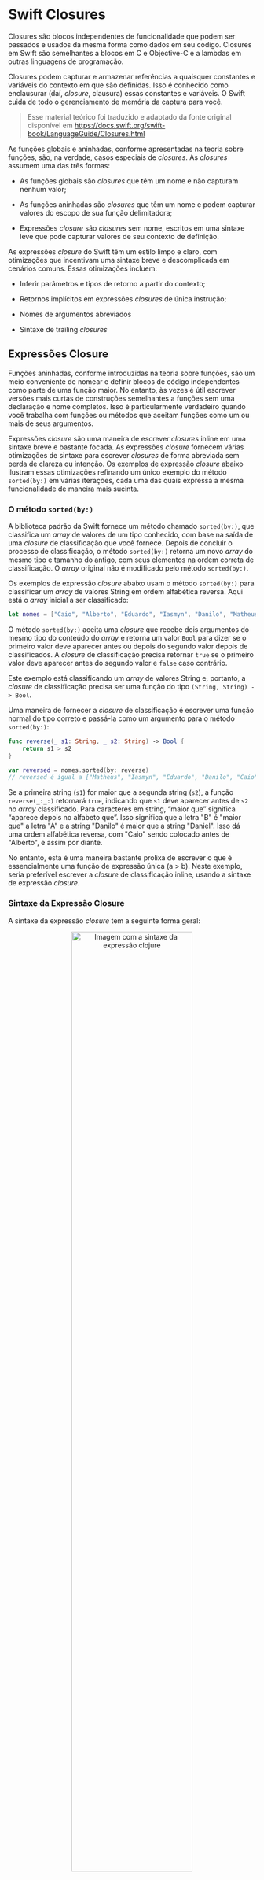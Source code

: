 # Swift Closures

Closures são blocos independentes de funcionalidade que podem ser passados e usados da mesma forma como dados em seu código. Closures em Swift são semelhantes a blocos em C e Objective-C e a lambdas em outras linguagens de programação.

Closures podem capturar e armazenar referências a quaisquer constantes e variáveis do contexto em que são definidas. Isso é conhecido como enclausurar (daí, _closure_, clausura) essas constantes e variáveis. O Swift cuida de todo o gerenciamento de memória da captura para você.

> Esse material teórico foi traduzido e adaptado da fonte original disponível em https://docs.swift.org/swift-book/LanguageGuide/Closures.html

As funções globais e aninhadas, conforme apresentadas na teoria sobre funções, são, na verdade, casos especiais de _closures_. As _closures_ assumem uma das três formas:

* As funções globais são _closures_ que têm um nome e não capturam nenhum valor;

* As funções aninhadas são _closures_ que têm um nome e podem capturar valores do escopo de sua função delimitadora;

* Expressões _closure_ são _closures_ sem nome, escritos em uma sintaxe leve que pode capturar valores de seu contexto de definição.

As expressões _closure_ do Swift têm um estilo limpo e claro, com otimizações que incentivam uma sintaxe breve e descomplicada em cenários comuns. Essas otimizações incluem:

* Inferir parâmetros e tipos de retorno a partir do contexto;

* Retornos implícitos em  expressões _closures_ de única instrução;

* Nomes de argumentos abreviados

* Sintaxe de trailing _closures_

## Expressões Closure

Funções aninhadas, conforme introduzidas na teoria sobre funções, são um meio conveniente de nomear e definir blocos de código independentes como parte de uma função maior. No entanto, às vezes é útil escrever versões mais curtas de construções semelhantes a funções sem uma declaração e nome completos. Isso é particularmente verdadeiro quando você trabalha com funções ou métodos que aceitam funções como um ou mais de seus argumentos.

Expressões _closure_ são uma maneira de escrever _closures_ inline em uma sintaxe breve e bastante focada. As expressões _closure_ fornecem várias otimizações de sintaxe para escrever _closures_ de forma abreviada sem perda de clareza ou intenção. Os exemplos de expressão _closure_ abaixo ilustram essas otimizações refinando um único exemplo do método `sorted(by:)` em várias iterações, cada uma das quais expressa a mesma funcionalidade de maneira mais sucinta.

### O método `sorted(by:)`

A biblioteca padrão da Swift fornece um método chamado `sorted(by:)`, que classifica um _array_ de valores de um tipo conhecido, com base na saída de uma _closure_ de classificação que você fornece. Depois de concluir o processo de classificação, o método `sorted(by:)` retorna um novo _array_ do mesmo tipo e tamanho do antigo, com seus elementos na ordem correta de classificação. O _array_ original não é modificado pelo método `sorted(by:)`.

Os exemplos de expressão _closure_ abaixo usam o método `sorted(by:)` para classificar um _array_ de valores String em ordem alfabética reversa. Aqui está o _array_ inicial a ser classificado:

``` swift
let nomes = ["Caio", "Alberto", "Eduardo", "Iasmyn", "Danilo", "Matheus"]
```

O método `sorted(by:)` aceita uma _closure_ que recebe dois argumentos do mesmo tipo do conteúdo do _array_ e retorna um valor `Bool` para dizer se o primeiro valor deve aparecer antes ou depois do segundo valor depois de classificados. A _closure_ de classificação precisa retornar `true` se o primeiro valor deve aparecer antes do segundo valor e `false` caso contrário.

Este exemplo está classificando um _array_ de valores String e, portanto, a _closure_ de classificação precisa ser uma função do tipo `(String, String) -> Bool`.

Uma maneira de fornecer a _closure_ de classificação é escrever uma função normal do tipo correto e passá-la como um argumento para o método `sorted(by:)`:

``` swift
func reverse(_ s1: String, _ s2: String) -> Bool {
    return s1 > s2
}

var reversed = nomes.sorted(by: reverse)
// reversed é igual a ["Matheus", "Iasmyn", "Eduardo", "Danilo", "Caio", "Alberto"]
```

Se a primeira string (`s1`) for maior que a segunda string (`s2`), a função `reverse(_:_:)` retornará `true`, indicando que `s1` deve aparecer antes de `s2` no _array_ classificado. Para caracteres em string, “maior que” significa “aparece depois no alfabeto que”. Isso significa que a letra "B" é "maior que" a letra "A" e a string "Danilo" é maior que a string "Daniel". Isso dá uma ordem alfabética reversa, com "Caio" sendo colocado antes de "Alberto", e assim por diante.

No entanto, esta é uma maneira bastante prolixa de escrever o que é essencialmente uma função de expressão única (a > b). Neste exemplo, seria preferível escrever a _closure_ de classificação inline, usando a sintaxe de expressão _closure_.

### Sintaxe da Expressão Closure

A sintaxe da expressão _closure_ tem a seguinte forma geral:

<p align="center">
<img alt="Imagem com a sintaxe da expressão clojure" src="https://github.com/zup-academy/materiais-publicos-treinamentos/blob/main/explorando-o-mundo-ios/imagens/urlsession-teoria-closures-sintaxe-expressao-closure.png?raw=true" width="70%" />
</p>

Os parâmetros na sintaxe da expressão _closure_ podem ser parâmetros de entrada e saída, mas não podem ter um valor padrão. Parâmetros variadic podem ser usados ​​se você nomear o parâmetro variadic. As tuplas também podem ser usadas como tipos de parâmetro e tipos de retorno.

O exemplo abaixo mostra uma versão da expressão _closure_ da função `reverse(_:_:)` acima:

``` swift
reversed = nomes.sorted(by: { (s1: String, s2: String) -> Bool in
    return s1 > s2
})
```

Observe que a declaração de parâmetros e o tipo de retorno para essa _closure_ inline é idêntica à declaração da função `reverse(_:_:)`. Em ambos os casos, é escrito como `(s1: String, s2: String) -> Bool`. No entanto, para a expressão _closure_ inline, os parâmetros e o tipo de retorno são escritos dentro das chaves, não fora delas.

O início do corpo da _closure_ é introduzido pela palavra-chave `in`. Esta palavra-chave indica que a definição dos parâmetros e tipo de retorno da _closure_ foi concluída e o corpo da _closure_ está prestes a começar.

Como o corpo da _closure_ é tão curto, pode até ser escrito em uma única linha:

``` swift
reversed = nomes.sorted(by: { (s1: String, s2: String) -> Bool in return s1 > s2 } )
```

Isso ilustra que a chamada geral para o método `sorted(by:)` permaneceu a mesma. Um par de parênteses ainda envolve todo o argumento do método. No entanto, esse argumento agora é uma _closure_ inline.

### Inferindo tipo a partir do contexto

Como a _closure_ de classificação é passada como um argumento para um método, o Swift pode inferir os tipos de seus parâmetros e o tipo do valor que ele retorna. O método `sorted(by:)` está sendo chamado em um _array_ de strings, então seu argumento deve ser uma função do tipo `(String, String) -> Bool`. Isso significa que os tipos `(String, String)` e `Bool` não precisam ser escritos como parte da definição da expressão _closure_. Como todos os tipos podem ser inferidos, a seta de retorno `(->)` e os parênteses ao redor dos nomes dos parâmetros também podem ser omitidos:

``` swift
reversed = nomes.sorted(by: { s1, s2 in return s1 > s2 } )
```

É sempre possível inferir os tipos de parâmetro e o tipo de retorno ao passar uma _closure_ para uma função ou método como uma expressão _closure_ inline. Como resultado, você nunca precisa escrever uma _closure_ inline em sua forma completa quando a _closure_ é usada como uma função ou argumento de método.

No entanto, você ainda pode tornar os tipos explícitos, se desejar, e isso é recomendável se evitar ambiguidade para os leitores de seu código. No caso do método `sorted(by:)`, o propósito da _closure_ é claro pelo fato de que a classificação está ocorrendo, e é seguro para um leitor assumir que a _closure_ provavelmente está funcionando com valores String, porque está auxiliando a classificação de um _array_ de strings.

### Retornos implícitos em expressões _closure_ de única instrução

Expressão _closure_ de única instrução podem retornar implicitamente o resultado de sua expressão omitindo a palavra-chave `return` de sua declaração, como nesta versão do exemplo anterior:


``` swift
reversed = nomes.sorted(by: { s1, s2 in s1 > s2 } )
```

Aqui, o tipo da função que define o argumento do método `sorted(by:)` deixa claro que um valor `Bool` deve ser retornado pela _closure_. Como o corpo da _closure_ contém uma única expressão `(s1 > s2)` que retorna um valor `Bool`, não há ambiguidade e a palavra-chave `return` pode ser omitida.

### Nomes de argumento abreviados

O Swift fornece automaticamente nomes de argumentos abreviados para _closures_ inline, que podem ser usados ​​para se referir aos valores dos argumentos da _closure_ pelos nomes `$0`, `$1`, `$2` e assim por diante.

Se você usar esses nomes de argumento abreviados em sua expressão de _closure_, poderá omitir a lista de argumentos da _closure_ de sua definição. O tipo dos nomes dos argumentos abreviados é inferido do tipo de função esperado, e o argumento abreviado de número mais alto que você usa determina o número de argumentos que a _closure_ usa. A palavra-chave `in` também pode ser omitida, porque a expressão _closure_ é composta inteiramente apenas de seu corpo:

``` swift
reversed = nomes.sorted(by: { $0 > $1 } )
```

Aqui, `$0` e `$1` referem-se ao primeiro e segundo argumentos `String` da _closure_. Como `$1` é o argumento abreviado com o número mais alto, entende-se que a _closure_ leva dois argumentos. Como a função `sorted(by:)` aqui espera um encerramento cujos argumentos são strings, os argumentos abreviados `$0` e `$1` são ambos do tipo String.

### Métodos de Operador _(Opetator Methods)_

Na verdade, existe uma maneira ainda mais curta de escrever a expressão _closure_ acima. O tipo `String` do Swift define sua implementação específica de string do operador **maior que** (`>`) como um método que possui dois parâmetros do tipo `String` e retorna um valor do tipo `Bool`. Isso corresponde exatamente ao tipo de método necessário para o método `sorted(by:)`. Portanto, você pode simplesmente passar o operador **maior que**, e o Swift inferirá que você deseja usar sua implementação específica de string:

``` swift
reversed = nomes.sorted(by: >)
```

## Trailing Closures

Se você precisar passar uma expressão _closure_ para uma função como o argumento final da função e a expressão _closure_ for longa, pode ser útil escrevê-la com a sintaxe de _trailing_. Você escreve uma trailing _closure_ após os parênteses da chamada de função, mesmo que a trailing _closure_ ainda seja um argumento para a função. Ao usar a sintaxe de trailing _closure_, você não escreve o rótulo do argumento para a primeira _closure_ como parte da chamada de função. Uma chamada de função pode incluir várias _trailing closure_; no entanto, os primeiros exemplos abaixo usam uma única _trailing closure_.

``` swift
func umaFuncaoQueRecebeUmaClosure(_closure_: () -> Void) {
    // o corpo da função vai aqui
}

// Veja como você chama essa função sem usar sintaxe de trailing _closure_:

umaFuncaoQueRecebeUmaClosure(_closure_: {
    // o corpo da _closure_ vai aqui
})

// Veja como você chama essa função com uma trailing _closure_:

umaFuncaoQueRecebeUmaClosure() {
    // o corpo da _closure_ final vai aqui
}
```

A _closure_ de classificação de string da seção acima pode ser escrito fora dos parênteses do método `sorted(by:)` como uma _trailing closure_:

``` swift
reversed = nomes.sorted() { $0 > $1 }
```

Se uma expressão _closure_ for fornecida como o único argumento da função ou método e você fornecer essa expressão como uma _trailing closure_, não será necessário escrever um par de parênteses `()` após o nome da função ou do método ao chamar a função:

``` swift
reversed = nomes.sorted { $0 > $1 }
```

_Trailing_ _closures_ são mais úteis quando a _closure_ é suficientemente longa para que não seja possível escrevê-la inline em uma única linha. Por exemplo, o tipo `Array` do Swift tem um método `map(_:)`, que usa uma expressão _closure_ como seu único argumento. A _closure_ é chamada uma vez para cada item no _array_ e retorna um valor mapeado alternativo (possivelmente de algum outro tipo) para esse item. Você especifica a natureza do mapeamento e o tipo do valor retornado escrevendo o código na _closure_ que você passa para `map(_:)`.

Depois de aplicar a _closure_ fornecida a cada elemento do _array_, o método `map(_:)` retorna um novo _array_ contendo todos os novos valores mapeados, na mesma ordem de seus valores correspondentes no _array_ original.

Veja como você pode usar o método `map(_:)` com uma _trailing closure_ para converter um _array_ de valores `Int` em um _array_ de valores `String`. O _array_ `[16, 58, 510]` é usado para criar o novo _array_ `["UmSeis", "CincoOito", "CincoUmZero"]`:

``` swift
let digitos = [
    0: "Zero", 1: "Um", 2: "Dois", 3: "Três", 4: "Quatro",
    5: "Cinco", 6: "Seis", 7: "Sete", 8: "Oito", 9: "Nove"
]

let numeros = [16, 58, 510]
```

O código acima cria um dicionário de mapeamentos entre os dígitos inteiros e as versões de seus nomes em português. Também define um _array_ de inteiros, prontos para serem convertidos em strings.

Agora você pode usar o _array_ de números para criar um _array_ de valores String, passando uma expressão _closure_ para o método _map(_:)_ do array como uma _trailing closure_:

``` swift
let strings = numeros.map { (numero) -> String in
    var numero = numero
    var saida = ""
    
    repeat {
        saida = digitos[numero % 10]! + saida
        numero /= 10
    } while numero > 0
    
    return saida
}
// as strings são inferidas como sendo do tipo [String]
// seu valor é ["UmSeis", "CincoOito", "CincoUmZero"]
```

O método `map(_:)` chama a expressão _closure_ uma vez para cada item no _array_. Você não precisa especificar o tipo do parâmetro de entrada da _closure_, número, porque o tipo pode ser inferido a partir dos valores no _array_ a ser mapeado.

Neste exemplo, a variável número é inicializada com o valor do parâmetro número da _closure_, para que o valor possa ser modificado dentro do corpo da _closure_. (Os parâmetros para funções e _closures_ são sempre constantes.) A expressão _closure_ também especifica um tipo de retorno de `String`, para indicar o tipo que será armazenado no _array_ de saída.

A expressão _closure_ cria uma string chamada saida toda vez que é chamada. Ele calcula o último dígito do número usando o operador restante `(numero % 10)` e usa esse dígito para procurar uma _string_ apropriada no dicionário `digitos`. A _closure_ pode ser usada para criar uma representação de _string_ de qualquer número inteiro maior que zero.

> NOTA: A chamada para o subscrito do dicionário `digitos` (`digitos[]`) é seguida por um ponto de exclamação (`!`), porque os subscritos do dicionário retornam um valor opcional para indicar que a pesquisa no dicionário pode falhar se a chave não existir. No exemplo acima, é garantido que o `numero % 10` sempre será uma chave de subscrito válida para o dicionário `digitos` e, portanto, um ponto de exclamação é usado para forçar o _unwrapping_ do valor `String` armazenado no valor de retorno opcional do subscrito.

A _string_ recuperada do dicionário `digitos` é adicionada à frente da saída, construindo efetivamente uma versão _string_ do número ao contrário. (A expressão `numero % 10` dá um valor de `6` para `16`, `8` para `58` e `0` para `510`.)

A variável numérica é então dividida por `10`. Como é um número inteiro, é arredondado para baixo durante a divisão, então `16` se torna `1`, `58` se torna `5` e `510` se torna `51`.

O processo é repetido até que o número seja igual a `0`, ponto em que a _string_ de saída é retornada pela _closure_ e adicionada ao _array_ de saída pelo método `map(_:)`.

O uso da sintaxe de _trailing closures_ no exemplo acima encapsula perfeitamente a funcionalidade da _closure_ imediatamente após a função que a _closure_ suporta, sem a necessidade de envolver toda a _closure_ dentro dos parênteses externos do método `map(_:)`.

Se uma função tiver várias _closures_, você omite o rótulo do argumento para a primeira _trailing closure_ e rotula as _trailing closures_ restantes. Por exemplo, a função abaixo carrega uma imagem para uma galeria de fotos:

``` swift
func carregaFoto(do servidor: Servidor, 
                completionHandler: (Imagem) -> Void,
                failureHandler: () -> Void) {
    if let foto = download("photo.jpg", do: servidor) {
        completionHandler(foto)
    } else {
        failureHandler()
    }
}
```

Ao chamar essa função para carregar uma imagem, você fornece duas _closures_. A primeira é um manipulador de completude, para o caso de sucesso, que exibe uma imagem após um download. A segunda _closure_ é um manipulador de erros que exibe um erro para o usuário.

``` swift
carregaFoto(do: servidor) { foto in
    algumaView.imagem = foto

} failureHandler: {
    print("Não foi possível baixar a próxima foto.")
}
```

Neste exemplo, a função `carregaFoto(do:completionHandler:failureHandler:)` despacha sua tarefa de download em uma _thread_ secundária e chama um dos dois manipuladores de conclusão quando a tarefa de download é concluída. Escrever a função dessa maneira permite separar claramente o código responsável por lidar com uma falha de download do código que atualiza a interface do usuário após um download bem-sucedido, em vez de usar apenas uma _closure_ que lida com ambas as circunstâncias.

## Capturando valores

Uma _closure_ pode capturar constantes e variáveis ​​do contexto ao rodar da qual é definida. A _closure_ pode então se referir e modificar os valores dessas constantes e variáveis ​​de dentro de seu corpo, mesmo que o escopo original que definiu as constantes e variáveis ​​não exista mais.

Em Swift, a forma mais simples de _closure_ que pode capturar valores é uma função aninhada, escrita dentro do corpo de outra função. Uma função aninhada pode capturar qualquer um dos argumentos de sua função externa e também pode capturar quaisquer constantes e variáveis ​​definidas na função externa.

Aqui está um exemplo de uma função chamada `getIncrementador`, que contém uma função aninhada chamada `incrementador`. A função `incrementador()` aninhada captura dois valores, `total` e `padraoDeIncremento`, de seu contexto. Depois de capturar esses valores, `incrementador` é retornado por `getIncrementador` como uma _closure_ que incrementa `total` por `padraoDeIncremento` cada vez que é chamada.

``` swift
func getIncrementador(para padraoDeIncremento: Int) -> () -> Int {
    var total = 0
    
    func incrementador() -> Int {
        total += padraoDeIncremento
        return total
    }

    return incrementador
}
```

O tipo de retorno de `getIncrementador` é `() -> Int`. Isso significa que ele retorna uma função, em vez de um valor simples. A função que ele retorna não tem parâmetros e retorna um valor `Int` toda vez que é chamada.

A função `getIncrementador(para:)` define uma variável inteira chamada `total`, para armazenar o total corrente atual do incrementador que será retornado. Esta variável é inicializada com um valor de `0`.

A função `getIncrementador(para:)` tem um único parâmetro `Int` com um rótulo de argumento de `para` e um nome de parâmetro de `padraoDeIncremento`. O valor do argumento passado para este parâmetro especifica quanto `total` deve ser incrementado cada vez que a função incrementadora retornada é chamada. A função `getIncrementador` define uma função aninhada chamada `incrementador`, que executa o incremento real. Essa função simplesmente adiciona um valor a `total` e retorna o resultado.

Quando considerada isoladamente, a função `incrementador()` aninhada pode parecer incomum:

``` swift
func incrementador() -> Int {
    total += padraoDeIncremento
    return total
}
```

A função `incrementador()` não possui nenhum parâmetro e, ainda assim, refere-se a `total` e `padraoDeIncremento` de dentro do corpo da função. Ele faz isso capturando uma referência a `total` e a `padraoDeIncremento` da função e usando-os dentro de seu próprio corpo de função. Capturar por referência garante que `total` e `padraDeIncremento` não desapareçam quando a chamada para `getIncrementador` terminar e também garante que `total` esteja disponível na próxima vez que a função `incrementador` for chamada.

>Nota: Como uma otimização, o Swift pode, em vez disso, capturar e armazenar uma cópia de um valor se esse valor não for alterado por uma _closure_ e se o valor não for alterado após a criação da _closure_.
>
>O Swift também lida com todo o gerenciamento de memória envolvido na eliminação de variáveis ​​quando elas não são mais necessárias.

Aqui está um exemplo de `getIncrementador` em ação:

``` swift
let incrementaPorDez = getIncrementador(para: 10)
```

Este exemplo define uma constante chamada `incrementaPorDez` para se referir a uma função incrementadora que adiciona `10` à sua variável `total` cada vez que é chamada. Chamar a função várias vezes mostra esse comportamento em ação:

``` swift
incrementaPorDez()
// retorna um valor de 10
incrementaPorDez()
// retorna um valor de 20
incrementaPorDez()
// retorna um valor de 30
```

Se você criar um segundo incrementador, ele terá sua própria referência armazenada para uma nova variável `total` separada:

``` swift
let incrementaPorSete = getIncrementador(para: 7)
incrementaPorSete()
// retorna um valor de 7
```

Chamar o incrementador original (`incrementaPorDez`) novamente continua a incrementar sua própria variável `total` e não afeta a variável capturada por `incrementaPorSete`:

``` swift
incrementaPorDez()
// retorna um valor de 40
```

>Nota: Se você atribuir uma _closure_ a uma propriedade de uma instância de classe e a _closure_ capturar essa instância referindo-se à instância ou a seus membros, você criará um forte ciclo de referência entre a _closure_ e a instância. O Swift usa listas de captura _(capture lists)_ para quebrar esses fortes ciclos de referência. Para obter mais informações, consulte [Ciclos de referência fortes para Closures](https://docs.swift.org/swift-book/LanguageGuide/AutomaticReferenceCounting.html#ID56).

## Closures são tipos referência

No exemplo acima, `incrementaPorSete` e `incrementaPorDez` são constantes, mas as _closures_ a que essas constantes se referem ainda são capazes de incrementar as variáveis `total` que capturaram. Isso ocorre porque funções e _closures_ são tipos referência.

Sempre que você atribui uma função ou _closure_ a uma constante ou variável, na verdade está configurando essa constante ou variável para ser uma referência à função ou _closure_. No exemplo acima, é a escolha da _closure_ a que `incrementaPorDez` se refere que é constante, e não o conteúdo da própria _closure_.

Isso também significa que, se você atribuir uma _closure_ a duas constantes ou variáveis ​​diferentes, ambas as constantes ou variáveis ​​se referirão à mesma _closure_.

``` swift
let tambemIncrementaPorDez = incrementaPorDez
tambemIncrementaPorDez()
// retorna um valor de 50

incrementaPorDez()
// retorna um valor de 60
```

O exemplo acima mostra que chamar `tambemIncrementaPorDez` é o mesmo que chamar `incrementaPorDez`. Como ambos se referem a mesma _closure_, ambos incrementam e retornam o mesmo total corrente.

## Escape de _closures_

Diz-se que uma _closure_ escapa _(escaping)_ de uma função quando a _closure_ é passada como um argumento para a função, mas é chamada após o retorno da função. Ao declarar uma função que aceita uma _closure_ como um de seus parâmetros, você pode escrever `@escaping` antes do tipo do parâmetro para indicar que a _closure_ pode escapar.

Uma maneira de uma _closure_ escapar é sendo armazenado em uma variável definida fora da função. Por exemplo, muitas funções que iniciam uma operação assíncrona usam um argumento de _closure_ como um _handler_. A função retorna após iniciar a operação, mas a _closure_ não é chamada até que a operação seja concluída - a _closure_ precisa escapar, para ser chamada posteriormente. Por exemplo:

``` swift
var completionHandlers: [() -> Void] = []

func umaFuncaoComEscapingClosure(completionHandler: @escaping () -> Void) {
    completionHandlers.append(completionHandler)
}
```

A função `umaFuncaoComEscapingClosure(_:)` usa uma _closure_ como seu argumento e o adiciona a um _array_ declarado fora da função. Se você não marcasse o parâmetro desta função com `@escaping`, obteria um erro de tempo de compilação.

Uma _escaping closure_ que se refere a `self` precisa de consideração especial se `self` se referir a uma instância de uma classe. Capturar `self` em uma _escaping closure_ facilita a criação acidental de um forte ciclo de referência _(strong reference cycle)_. Para obter informações sobre ciclos de referência, consulte [Contagem automática de referências](https://docs.swift.org/swift-book/LanguageGuide/AutomaticReferenceCounting.html).

Normalmente, uma _closure_ captura variáveis ​​implicitamente usando-as no corpo da _closure_, mas neste caso você precisa ser explícito. Se você quiser capturar `self`, escreva `self` explicitamente ao usá-lo ou inclua `self` na lista de captura da _closure_. Escrever `self` explicitamente permite que você expresse sua intenção e o lembra de confirmar que não há um ciclo de referências. Por exemplo, no código abaixo, a _closure_ passada para `umaFuncaoComEscapingClosure(_:)` refere-se explicitamente a `self`. Em contraste, a _closure_ passada para `umaFuncaoComNonEscapingClosure(_:)` é uma _closure_ sem escape, o que significa que ela pode se referir `self` implicitamente.

``` swift
func umaFuncaoComNonEscapingClosure(_closure_: () -> Void) {
    _closure_()
}

class AlgumaClasse {
    var x = 10
    func fazAlgo() {
        umaFuncaoComEscapingClosure { self.x = 100 }
        umaFuncaoComNonEscapingClosure { x = 200 }
    }
}

let instancia = AlgumaClasse()
instancia.fazAlgo()
print(instancia.x)
// Imprime "200"

completionHandlers.first?()
print(instancia.x)
// Imprime "100"
```

Aqui está uma versão de `fazAlgo()` que captura `self` incluindo-o na lista de captura da _closure_ e, em seguida, refere-se a `self` implicitamente:

``` swift
class AlgumaOutraClasse {
    var x = 10
    func fazerAlgo() {
        umaFuncaoComEscapingClosure { [self] in x = 100 }
        umaFuncaoComNonEscapingClosure { x = 200 }
    }
}
```

Se `self` for uma instância de uma `struct` ou `enum`, você sempre poderá se referir a `self` implicitamente. No entanto, um _escaping closure_ não pode capturar uma referência mutável a `self` quando `self` é uma instância de uma _struct_ ou uma _enum_. _Structs_ e _enums_ não permitem mutabilidade compartilhada.

``` swift
struct AlgumaStruct {
    var x = 10
    mutating func fazAlgo() {
        umaFuncaoComNonEscapingClosure { x = 200 } // Ok
        umaFuncaoComEscapingClosure { x = 100 } // Erro
    }
}
```

A chamada para a função `umaFuncaoComEscapingClosure` no exemplo acima é um erro porque está dentro de uma _mutating func_, então `self` é mutável. Isso viola a regra de que as _escaping closures_ não podem capturar uma referência mutável a `self` para _structs_.
